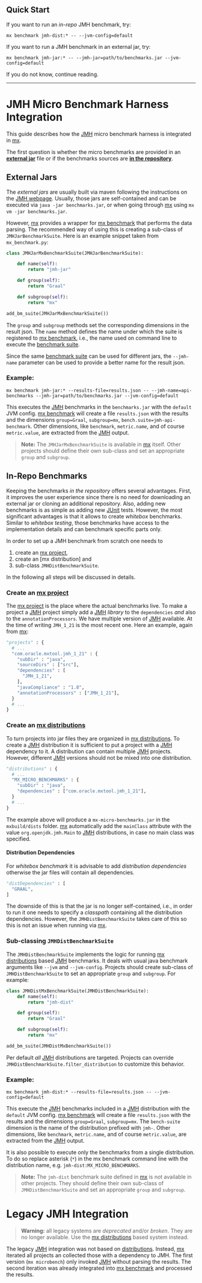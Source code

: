 ## Quick Start

If you want to run an *in-repo* JMH benchmark, try:

```
mx benchmark jmh-dist:* -- --jvm-config=default
```

If you want to run a JMH benchmark in an external jar, try:

```
mx benchmark jmh-jar:* -- --jmh-jar=path/to/benchmarks.jar --jvm-config=default
```

If you do not know, continue reading.

---

# JMH Micro Benchmark Harness Integration

This guide describes how the [JMH] micro benchmark harness is integrated in [mx].

The first question is whether the micro benchmarks are provided in an [**external jar**](#external-jar) file
or if the benchmarks sources are [**in the repository**](#in-repo).

## External Jars <a name="external-jar"></a>
The *external jars* are usually built via maven following the instructions on the [JMH webpage][JMH].
Usually, those jars are self-contained and can be executed via `java -jar benchmarks.jar`,
or when going through [mx] using `mx vm -jar benchmarks.jar`.

However, [mx] provides a wrapper for [mx benchmark] that performs the data parsing.
The recommended way of using this is creating a sub-class of `JMHJarBenchmarkSuite`.
Here is an example snippet taken from `mx_benchmark.py`:

```python
class JMHJarMxBenchmarkSuite(JMHJarBenchmarkSuite):

    def name(self):
        return "jmh-jar"

    def group(self):
        return "Graal"

    def subgroup(self):
        return "mx"

add_bm_suite(JMHJarMxBenchmarkSuite())
```

The `group` and `subgroup` methods set the corresponding dimensions in the result json.
The `name` method defines the name under which the suite is registered to [mx benchmark],
i.e., the name used on command line to execute the [benchmark suite].

Since the same [benchmark suite] can be used for different jars,
the `--jmh-name` parameter can be used to provide a better name for the result json.

### Example:
```
mx benchmark jmh-jar:* --results-file=results.json -- --jmh-name=api-benchmarks --jmh-jar=path/to/benchmarks.jar --jvm-config=default
```

This executes the [JMH] benchmarks in the `benchmarks.jar` with the `default` JVM config.
[mx benchmark] will create a file `results.json` with the results and the dimensions
`group=Graal`, `subgroup=mx`, `bench.suite=jmh-api-benchmark`.
Other dimensions, like `benchmark`, `metric.name`, and of course `metric.value`,
are extracted from the [JMH] output.

> **Note:** The `JMHJarMxBenchmarkSuite` is available in [mx] itself.
> Other projects should define their own sub-class and set an appropriate `group` and `subgroup`.


## In-Repo Benchmarks <a name="in-repo"></a>

Keeping the benchmarks *in the repository* offers several advantages.
First, it improves the user experience since there is no need for downloading an external jar
or cloning an additional repository.
Also, adding new benchmarks is as simple as adding new [JUnit] tests.
However, the most significant advantages is that it allows to create
*whitebox* benchmarks.
Similar to *whitebox testing*, those benchmarks have access to the implementation
details and can benchmark specific parts only.

In order to set up a JMH benchmark from scratch one needs to
1. create an [mx project],
2. create an [mx distribution] and
3. sub-class `JMHDistBenchmarkSuite`.

In the following all steps will be discussed in details.

### Create an [mx project]

The [mx project] is the place where the actual benchmarks live.
To make a project a [JMH] project simply add a [JMH] *library* to the `dependencies`
*and* also to the `annotationProcessors`.
We have multiple version of [JMH] available.
At the time of writing `JMH_1_21` is the most recent one.
Here an example, again from [mx]:

```python
"projects" : {
  # ...
  "com.oracle.mxtool.jmh_1_21" : {
    "subDir" : "java",
    "sourceDirs" : ["src"],
    "dependencies" : [
      "JMH_1_21",
    ],
    "javaCompliance" : "1.8",
    "annotationProcessors" : ["JMH_1_21"],
  }
  # ...
}
```

### Create an [mx distributions]

To turn projects into jar files they are organized in [mx distributions].
To create a [JMH] distribution it is sufficient to put a project with a [JMH] dependency to it.
A distribution can contain multiple [JMH] projects.
However, different [JMH] versions should not be mixed into one distribution.

```python
"distributions" : {
  # ...
  "MX_MICRO_BENCHMARKS" : {
    "subDir" : "java",
    "dependencies" : ["com.oracle.mxtool.jmh_1_21"],
  }
  # ...
}
```

The example above will produce a `mx-micro-benchmarks.jar` in the `mxbuild/dists` folder.
[mx] automatically add the `mainClass` attribute with the value `org.openjdk.jmh.Main`
to [JMH] distributions, in case no main class was specified.

#### Distribution Dependencies

For *whitebox benchmark* it is advisable to add *distribution dependencies* otherwise
the jar files will contain all dependencies.

```python
"distDependencies" : [
  "GRAAL",
]
```

The downside of this is that the jar is no longer self-contained, i.e.,
in order to run it one needs to specify a *classpath* containing all the distribution dependencies.
However, the `JMHDistBenchmarkSuite` takes care of this so this is not an issue when running via [mx].

### Sub-classing `JMHDistBenchmarkSuite`

The `JMHDistBenchmarkSuite` implements the logic for running [mx distributions] based [JMH] benchmarks.
It deals with usual java benchmark arguments like `--jvm` and `--jvm-config`.
Projects should create sub-class of `JMHDistBenchmarkSuite` to set an appropriate `group` and `subgroup`.
For example:

```python
class JMHDistMxBenchmarkSuite(JMHDistBenchmarkSuite):
    def name(self):
        return "jmh-dist"

    def group(self):
        return "Graal"

    def subgroup(self):
        return "mx"

add_bm_suite(JMHDistMxBenchmarkSuite())
```

Per default *all* [JMH] distributions are targeted.
Projects can override `JMHDistBenchmarkSuite.filter_distribution` to customize this behavior.

### Example:
```
mx benchmark jmh-dist:* --results-file=results.json -- --jvm-config=default
```

This execute the [JMH] benchmarks included in a [JMH] distribution with the `default` JVM config.
[mx benchmark] will create a file `results.json` with the results and the dimensions
`group=Graal`, `subgroup=mx`.
The `bench-suite` dimension is the name of the distribution prefixed with `jmh-`.
Other dimensions, like `benchmark`, `metric.name`, and of course `metric.value`,
are extracted from the [JMH] output.

It is also possible to execute only the benchmarks from a single distribution.
To do so replace asterisk (`*`) in the mx benchmark command line with the distribution name, e.g. `jmh-dist:MX_MICRO_BENCHMARKS`.


> **Note:** The `jmh-dist` benchmark suite defined in [mx] is not available in other projects.
> They should define their own sub-class of `JMHDistBenchmarkSuite` and set an appropriate `group` and `subgroup`.



# Legacy JMH Integration

> **Warning:** all legacy systems are *deprecated* and/or *broken*.
> They are no longer available.
> Use the [mx distributions] based system instead.

The legacy [JMH] integration was not based on [distributions](#in-reop).
Instead, [mx] iterated all projects an collected those with a dependency to JMH.
The first version (`mx microbench`) only invoked [JMH] without parsing the results.
The second iteration was already integrated into [mx benchmark] and processed the results.


[JMH]: http://openjdk.java.net/projects/code-tools/jmh/
[mx]: ../README.md
[JUnit]: ../README.md#junit
[mx benchmark]: ../README.md
[benchmark suite]: ../README.md
[mx distributions]: ../README.md
[mx project]: ../README.md

